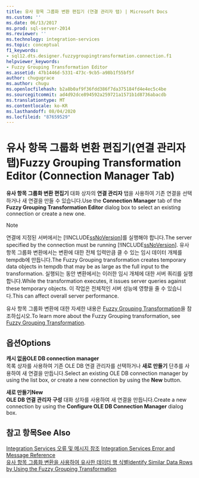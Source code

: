```yaml
---
title: 유사 항목 그룹화 변환 편집기 (연결 관리자 탭) | Microsoft Docs
ms.custom: ''
ms.date: 06/13/2017
ms.prod: sql-server-2014
ms.reviewer: ''
ms.technology: integration-services
ms.topic: conceptual
f1_keywords:
- sql12.dts.designer.fuzzygroupingtransformation.connection.f1
helpviewer_keywords:
- Fuzzy Grouping Transformation Editor
ms.assetid: 47b1446d-5331-473c-9cb5-a98b1f55bf5f
author: chugugrace
ms.author: chugu
ms.openlocfilehash: b2a8b0af9f36fdd386f7da375184fd4e4ec5c4be
ms.sourcegitcommit: ad4d92dce894592a259721a1571b1d8736abacdb
ms.translationtype: MT
ms.contentlocale: ko-KR
ms.lasthandoff: 08/04/2020
ms.locfileid: "87659529"
---
```

# <a name="fuzzy-grouping-transformation-editor-connection-manager-tab"></a><span data-ttu-id="1ead0-102">유사 항목 그룹화 변환 편집기(연결 관리자 탭)</span><span class="sxs-lookup"><span data-stu-id="1ead0-102">Fuzzy Grouping Transformation Editor (Connection Manager Tab)</span></span>
  <span data-ttu-id="1ead0-103">**유사 항목 그룹화 변환 편집기** 대화 상자의 **연결 관리자** 탭을 사용하여 기존 연결을 선택하거나 새 연결을 만들 수 있습니다.</span><span class="sxs-lookup"><span data-stu-id="1ead0-103">Use the **Connection Manager** tab of the **Fuzzy Grouping Transformation Editor** dialog box to select an existing connection or create a new one.</span></span>  
  
> [!NOTE]  
>  <span data-ttu-id="1ead0-104">연결에 지정된 서버에서는 [!INCLUDE[ssNoVersion](../includes/ssnoversion-md.md)]를 실행해야 합니다.</span><span class="sxs-lookup"><span data-stu-id="1ead0-104">The server specified by the connection must be running [!INCLUDE[ssNoVersion](../includes/ssnoversion-md.md)].</span></span> <span data-ttu-id="1ead0-105">유사 항목 그룹화 변환에서는 변환에 대한 전체 입력만큼 클 수 있는 임시 데이터 개체를 tempdb에 만듭니다.</span><span class="sxs-lookup"><span data-stu-id="1ead0-105">The Fuzzy Grouping transformation creates temporary data objects in tempdb that may be as large as the full input to the transformation.</span></span> <span data-ttu-id="1ead0-106">실행되는 동안 변환에서는 이러한 임시 개체에 대한 서버 쿼리를 실행합니다.</span><span class="sxs-lookup"><span data-stu-id="1ead0-106">While the transformation executes, it issues server queries against these temporary objects.</span></span> <span data-ttu-id="1ead0-107">이 작업은 전체적인 서버 성능에 영향을 줄 수 있습니다.</span><span class="sxs-lookup"><span data-stu-id="1ead0-107">This can affect overall server performance.</span></span>  
  
 <span data-ttu-id="1ead0-108">유사 항목 그룹화 변환에 대한 자세한 내용은 [Fuzzy Grouping Transformation](data-flow/transformations/fuzzy-grouping-transformation.md)을 참조하십시오.</span><span class="sxs-lookup"><span data-stu-id="1ead0-108">To learn more about the Fuzzy Grouping transformation, see [Fuzzy Grouping Transformation](data-flow/transformations/fuzzy-grouping-transformation.md).</span></span>  
  
## <a name="options"></a><span data-ttu-id="1ead0-109">옵션</span><span class="sxs-lookup"><span data-stu-id="1ead0-109">Options</span></span>  
 <span data-ttu-id="1ead0-110">**캐시 없음**</span><span class="sxs-lookup"><span data-stu-id="1ead0-110">**OLE DB connection manager**</span></span>  
 <span data-ttu-id="1ead0-111">목록 상자를 사용하여 기존 OLE DB 연결 관리자를 선택하거나 **새로 만들기** 단추를 사용하여 새 연결을 만듭니다.</span><span class="sxs-lookup"><span data-stu-id="1ead0-111">Select an existing OLE DB connection manager by using the list box, or create a new connection by using the **New** button.</span></span>  
  
 <span data-ttu-id="1ead0-112">**새로 만들기**</span><span class="sxs-lookup"><span data-stu-id="1ead0-112">**New**</span></span>  
 <span data-ttu-id="1ead0-113">**OLE DB 연결 관리자 구성** 대화 상자를 사용하여 새 연결을 만듭니다.</span><span class="sxs-lookup"><span data-stu-id="1ead0-113">Create a new connection by using the **Configure OLE DB Connection Manager** dialog box.</span></span>  
  
## <a name="see-also"></a><span data-ttu-id="1ead0-114">참고 항목</span><span class="sxs-lookup"><span data-stu-id="1ead0-114">See Also</span></span>  
 <span data-ttu-id="1ead0-115">[Integration Services 오류 및 메시지 참조](../../2014/integration-services/integration-services-error-and-message-reference.md) </span><span class="sxs-lookup"><span data-stu-id="1ead0-115">[Integration Services Error and Message Reference](../../2014/integration-services/integration-services-error-and-message-reference.md) </span></span>  
 [<span data-ttu-id="1ead0-116">유사 항목 그룹화 변환을 사용하여 유사한 데이터 행 식별</span><span class="sxs-lookup"><span data-stu-id="1ead0-116">Identify Similar Data Rows by Using the Fuzzy Grouping Transformation</span></span>](data-flow/transformations/identify-similar-data-rows-by-using-the-fuzzy-grouping-transformation.md)  
  
  
